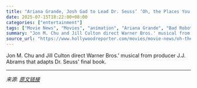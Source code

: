 ```yaml
---
title: "Ariana Grande, Josh Gad to Lead Dr. Seuss’ ‘Oh, the Places You’ll Go!’ Animated Movie"
date: 2025-07-15T18:22:00+08:00
categories: ["entertainment"]
tags: ["Movie News", "Movies", "animation", "Ariana Grande", "Bad Robot", "Dr. Seuss", "J.J. Abrams", "Jon M. Chu", "Josh Gad", "Warner Bros. Animation"]
summary: "Jon M. Chu and Jill Culton direct Warner Bros.' musical from producer J.J. Abrams that adapts Dr. Seuss' final book."
source_url: "https://www.hollywoodreporter.com/movies/movie-news/oh-the-places-youll-go-ariana-grande-josh-gad-jon-m-chu-1236315512/"
---
```


Jon M. Chu and Jill Culton direct Warner Bros.' musical from producer J.J. Abrams that adapts Dr. Seuss' final book.

---

*来源: [原文链接](https://www.hollywoodreporter.com/movies/movie-news/oh-the-places-youll-go-ariana-grande-josh-gad-jon-m-chu-1236315512/)*
